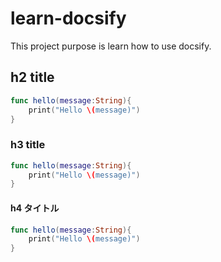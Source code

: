 # learn-docsify
This project purpose is learn how to use docsify.

## h2 title

```swift
func hello(message:String){
    print("Hello \(message)")
}
```
### h3 title

```swift
func hello(message:String){
    print("Hello \(message)")
}
```

#### h4 タイトル

```swift
func hello(message:String){
    print("Hello \(message)")
}
```
